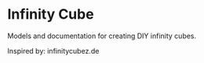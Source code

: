 # Infinity Cube

Models and documentation for creating DIY infinity cubes.

Inspired by: infinitycubez.de


